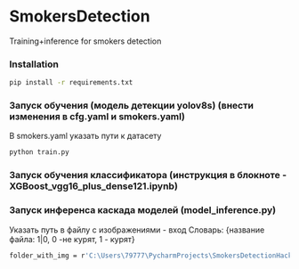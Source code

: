 # SmokersDetection
Training+inference for smokers detection
### Installation
  ```sh
  pip install -r requirements.txt
  ```
### Запуск обучения (модель детекции yolov8s) (внести изменения в cfg.yaml и smokers.yaml)
В smokers.yaml указать пути к датасету
  ```sh
  python train.py
  ```
### Запуск обучения классификатора (инструкция в блокноте - XGBoost_vgg16_plus_dense121.ipynb)

### Запуск инференса каскада моделей (model_inference.py)
Указать путь в файлу с изображениями - вход
Словарь: {название файла: 1|0, 0 -не курят, 1 - курят}
  ```sh
  folder_with_img = r'C:\Users\79777\PycharmProjects\SmokersDetectionHack\dataset_upd\images\val'
  ```
